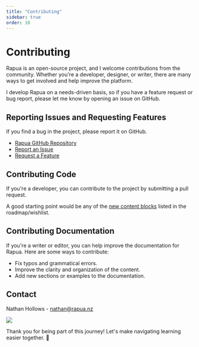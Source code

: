 ```yaml
---
title: "Contributing"
sidebar: true
order: 10 
---
```


# Contributing

Rapua is an open-source project, and I welcome contributions from the community. Whether you're a developer, designer, or writer, there are many ways to get involved and help improve the platform.

I develop Rapua on a needs-driven basis, so if you have a feature request or bug report, please let me know by opening an issue on GitHub.

## Reporting Issues and Requesting Features

If you find a bug in the project, please report it on GitHub.

- [Rapua GitHub Repository](https://github.com/nathanhollows/Rapua)
- [Report an Issue](https://github.com/nathanhollows/Rapua/issues/new?assignees=&labels=&projects=&template=bug_report.md)
- [Request a Feature](https://github.com/nathanhollows/Rapua/issues/new?assignees=&labels=&projects=&template=feature_request.md)

## Contributing Code

If you're a developer, you can contribute to the project by submitting a pull request.

A good starting point would be any of the [new content blocks](/docs/developer/roadmap#new-content-blocks) listed in the roadmap/wishlist.

## Contributing Documentation

If you're a writer or editor, you can help improve the documentation for Rapua. Here are some ways to contribute:

- Fix typos and grammatical errors.
- Improve the clarity and organization of the content.
- Add new sections or examples to the documentation.

## Contact

Nathan Hollows - nathan@rapua.nz 

[![][linkedin-shield]][linkedin-url]

Thank you for being part of this journey! Let's make navigating learning easier together. 🚀

[linkedin-shield]: https://img.shields.io/badge/-LinkedIn-black.svg?style=for-the-badge&logo=linkedin&colorB=555
[linkedin-url]: https://linkedin.com/in/nathanhollows
